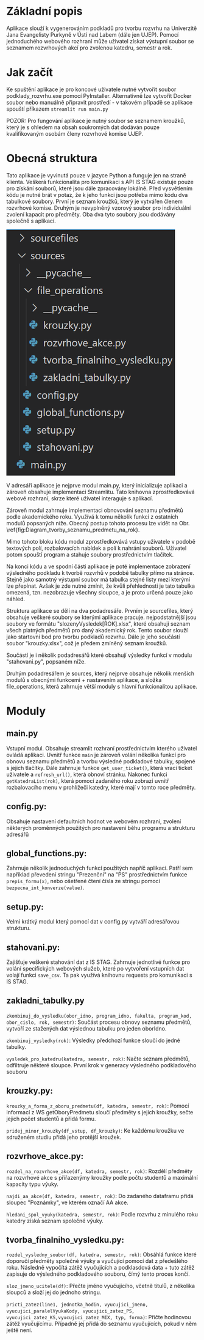 # Základní popis

Aplikace slouží k vygenerováním podkladů pro tvorbu rozvrhu na Univerzitě Jana Evangelisty Purkyně v Ústí nad Labem (dále jen UJEP). Pomocí jednoduchého webového rozhraní může uživatel získat výstupní soubor se seznamem rozvrhových akcí pro zvolenou katedru, semestr a rok. 

# Jak začít

Ke spuštění aplikace je pro koncové uživatele nutné vytvořit soubor podklady_rozvrhu.exe pomocí PyInstaller. 
Alternativně lze vytvořit Docker soubor nebo manuálně připravit prostředí - v takovém případě se aplikace spouští příkazem `streamlit run main.py`

POZOR: Pro fungování aplikace je nutný soubor se seznamem kroužků, který je s ohledem na obsah soukromých dat dodáván pouze kvalifikovaným osobám členy rozvrhové komise UJEP.

# Obecná struktura
Tato aplikace je vyvinutá pouze v jazyce Python a funguje jen na straně klienta. Veškerá funkcionalita pro komunikaci s API IS STAG existuje pouze pro získání souborů, které jsou dále zpracovány lokálně. Před vysvětlením kódu je nutné brát v potaz, že k jeho funkci jsou potřeba mimo kódu dva tabulkové soubory. První je seznam kroužků, který je vytvářen členem rozvrhové komise. Druhým je nevyplněný vzorový soubor pro individuální zvolení kapacit pro předměty. Oba dva tyto soubory jsou dodávány společně s aplikací.

![Struktura adresáře](struktura_kod.png)

V adresáři aplikace je nejprve modul main.py, který inicializuje aplikaci a zároveň obsahuje implementaci Streamlitu. Tato knihovna  zprostředkovává webové rozhraní, skrze které uživatel interaguje s aplikací. 

Zároveň modul zahrnuje implementaci obnovování seznamu předmětů podle akademického roku. Využívá k tomu několik funkcí z ostatních modulů popsaných níže. Obecný postup tohoto procesu lze vidět na Obr. \ref{fig:Diagram_tvorby_seznamu_predmetu_na_rok}.

Mimo tohoto bloku kódu modul zprostředkovává vstupy uživatele v podobě textových polí, rozbalovacích nabídek a polí k nahrání souborů. Uživatel potom spouští program a stahuje soubory prostřednictvím tlačítek.

Na konci kódu a ve spodní části aplikace je poté implementace zobrazení výsledného podkladu k tvorbě rozvrhů v podobě tabulky přímo na stránce. Stejně jako samotný výstupní soubor má tabulka stejné listy mezi kterými lze přepínat. Avšak je zde nutné zmínit, že kvůli přehlednosti je tato tabulka omezená, tzn. nezobrazuje všechny sloupce, a je proto určená pouze jako náhled.

Struktura aplikace se dělí na dva podadresáře. Prvním je sourcefiles, který obsahuje veškeré soubory se kterými aplikace pracuje. nejpodstatnější jsou soubory ve formátu "slozenyVysledek[ROK].xlsx", které obsahují seznam všech platných předmětů pro daný akademický rok. Tento soubor slouží jako startovní bod pro tvorbu podkladů rozvrhu. Dále je jeho součástí soubor "krouzky.xlsx", což je předem zmíněný seznam kroužků. 

Součástí je i několik podadresářů které obsahují výsledky funkcí v modulu "stahovani.py", popsaném níže.

Druhým podadresářem je sources, který nejprve obsahuje několik menších modulů s obecnými funkcemi + nastavením aplikace, a složka file_operations, která zahrnuje větší moduly s hlavní funkcionalitou aplikace.

# Moduly

## main.py

Vstupní modul. Obsahuje streamlit rozhraní prostřednictvím kterého uživatel ovládá aplikaci. Uvnitř funkce `main` je zároveň volání několika funkcí pro obnovu seznamu předmětů a tvorbu výsledné podkladové tabulky, spojené s jejich tlačítky.
Dále zahrnuje funkce `get_user_ticket()`, která vrací ticket uživatele a `refresh_url()`, která obnoví stránku. Nakonec funkci `getKatedraList(rok)`, která pomocí zadaného roku zobrazí uvnitř rozbalovacího menu v prohlížeči katedry, které mají v tomto roce předměty.

## config.py: 
Obsahuje nastavení defaultních hodnot ve webovém rozhraní, zvolení některých proměnných použitých pro nastavení běhu programu a strukturu adresářů

## global_functions.py: 
Zahrnuje několik jednoduchých funkcí použitých napříč aplikací. Patří sem například převedení stringu "Prezenční" na "PS" prostřednictvím funkce `prepis_formu(x)`, nebo ošetřené čtení čísla ze stringu pomocí `bezpecna_int_konverze(value)`.

## setup.py: 
Velmi krátký modul který pomocí dat v config.py vytváří adresářovou strukturu.

## stahovani.py: 
Zajišťuje veškeré stahování dat z IS STAG. Zahrnuje jednotlivé funkce pro volání specifických webových služeb, které po vytvoření vstupních dat volají funkci `save_csv`. Ta pak využívá knihovnu requests pro komunikaci s IS STAG. 

## zakladni_tabulky.py

`zkombinuj_do_vysledku(obor_idno, program_idno, fakulta, program_kod, obor_cislo, rok, semestr)`: Součást procesu obnovy seznamu předmětů, vytvoří ze stažených dat výslednou tabulku pro jeden oborIdno.

`zkombinuj_vysledky(rok)`: Výsledky předchozí funkce sloučí do jedné tabulky. 

`vysledek_pro_katedru(katedra, semestr, rok)`: Načte seznam předmětů, odfiltruje některé sloupce. První krok v generacy výsledného podkladového souboru

## krouzky.py:

`krouzky_a_forma_z_oboru_predmetu(df, katedra, semestr, rok)`: Pomocí informací z WS getOboryPredmetu sloučí předměty s jejich kroužky, sečte jejich počet studentů a přidá formu.

`pridej_minor_krouzky(df_vstup, df_krouzky)`: Ke každému kroužku ve sdruženém studiu přidá jeho protější kroužek.

## rozvrhove_akce.py:

`rozdel_na_rozvrhove_akce(df, katedra, semestr, rok)`: Rozdělí předměty na rozvrhové akce s přiřazenýmy kroužky podle počtu studentů a maximální kapacity typu výuky.

`najdi_aa_akce(df, katedra, semestr, rok)`: Do zadaného dataframu přidá sloupec "Poznámky", ve kterém označí AA akce.

`hledani_spol_vyuky(katedra, semestr, rok)`: Podle rozvrhu z minulého roku katedry získá seznam společné výuky.

## tvorba_finalniho_vysledku.py:

`rozdel_vysledny_soubor(df, katedra, semestr, rok)`: Obsáhlá funkce které doporučí předměty společné výuky a vyučující pomocí dat z předešlého roku. Následně vypočítá zátěž vyučujících a podklasdová data + tuto zátěž zapisuje do výsledného podkladového souboru, čímý tento proces končí.

`sloz_jmeno_ucitele(df)`: Přečte jméno vyučujícího, včetně titulů, z několika sloupců a složí jej do jednoho stringu.

`pricti_zatez(line1, jednotka_hodin, vyucujici_jmeno, vyucujici_paralelVyukaKody, vyucujici_zatez_PS, vyucujici_zatez_KS,vyucujici_zatez_MIX, typ, forma)`: Přičte hodinovou zátěž vyučujícímu. Případně jej přidá do seznamu vyučujících, pokud v něm ještě není.
